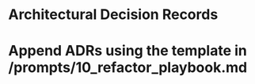 # Architectural Decision Records
# Append ADRs using the template in /prompts/10_refactor_playbook.md

